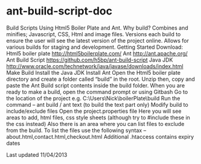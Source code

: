 # ant-build-script-doc

Build Scripts Using Html5 Boiler Plate and Ant.
Why build?
Combines and minifies; Javascript, CSS, Html and image files.
Versions each build to ensure the user will see the latest version of the project online.
Allows for various builds for staging and development.
Getting Started
	Download: 
Html5 boiler plate http://html5boilerplate.com/
Ant http://ant.apache.org/
Ant Build Script https://github.com/h5bp/ant-build-script
Java JDK http://www.oracle.com/technetwork/java/javase/downloads/index.html
Make Build
Install the Java JDK
Install Ant
Open the Html5 boiler plate directory and create a folder called “build” in the root.
Unzip then, copy and paste the Ant Build script contents inside the build folder.
When you are ready to make a build, open the command prompt or using Gitbash
Go to the location of the project e.g. C:\Users\Nick\boilerPlate\build
Run the command – ant build / ant text (to build the text part only)
Modify build to include/exclude files
Open the project.properties file
Here you will see areas to add, html files, css style sheets (although try to #include these in the css instead)
Also there is an area where you can list files to exclude from the build.
To list the files use the following syntax – about.html,contact.html,checkout.html
Additional
.htaccess  contains expiry dates

Last updated 11/04/2013 


